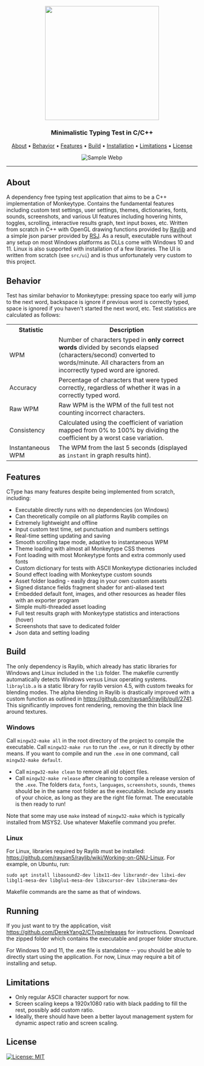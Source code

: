 <h1 align="center">
  <br>
  <a href="https://github.com/DerekYang2/CType"><img src="https://github.com/DerekYang2/CType/assets/115889767/0f7fd2d9-1161-46f4-8aa9-e1c6a3c2753f" width=300px></a>
</h1>

<h3 align="center">Minimalistic Typing Test in C/C++</h3>

<p align="center">
  <a href="#about">About</a> •
  <a href="#behavior">Behavior</a> •
  <a href="#features">Features</a> •
  <a href="#build">Build</a> •
  <a href="#installation">Installation</a> •
  <a href="#limitations">Limitations</a> •
  <a href="#license">License</a> 
</p>

<p align="center">
  <img src="./Sample.webp" alt="Sample Webp" />
</p>

---

## About 
A dependency free typing test application that aims to be a C++ implementation of Monkeytype. Contains the fundamental features including custom test settings, user settings, themes, dictionaries, fonts, sounds, screenshots, and various UI features including hovering hints, toggles, scrolling, interactive results graph, text input boxes, etc. Written from scratch in C++ with OpenGL drawing functions provided by [Raylib](https://github.com/raysan5/raylib) and a simple json parser provided by [RSJ](https://github.com/subh83/RSJp-cpp). As a result, executable runs without any setup on most Windows platforms as DLLs come with Windows 10 and 11. Linux is also supported with installation of a few libraries. The UI is written from scratch (see `src/ui`) and is thus unfortunately very custom to this project. 

## Behavior
Test has similar behavior to Monkeytype: pressing space too early will jump to the next word, backspace is ignore if previous word is correctly typed, space is ignored if you haven't started the next word, etc. Test statistics are calculated as follows:

<center>
<table>
  <tr>
    <th>Statistic</th>
    <th>Description</th>
  </tr>
  <tr>
    <td>WPM</td>
    <td>Number of characters typed in <strong>only correct words</strong> divided by seconds elapsed (characters/second) converted to words/minute. All characters from an incorrectly typed word are ignored.</td>
  </tr>
  <tr>
    <td>Accuracy</td>
    <td>Percentage of characters that were typed correctly, regardless  of whether it was in a correctly typed word.</td>
  </tr>
  <tr>
    <td>Raw WPM</td>
    <td>Raw WPM is the WPM of the full test not counting incorrect characters.</td>
  </tr>
  <tr>
    <td>Consistency</td>
    <td>Calculated using the coefficient of variation mapped from 0% to 100% by dividing the coefficient by a worst case variation.</td>
  </tr>
  <tr>
    <td>Instantaneous WPM</td>
    <td>The WPM from the last 5 seconds (displayed as <code>instant</code> in graph results hint).</td>
  </tr>
</table>
</center>

## Features
CType has many features despite being implemented from scratch, including:
- Executable directly runs with no dependencies (on Windows)
- Can theoretically compile on all platforms Raylib compiles on
- Extremely lightweight and offline
- Input custom test time, set punctuation and numbers settings
- Real-time setting updating and saving
- Smooth scrolling tape mode, adaptive to instantaneous WPM
- Theme loading with almost all Monkeytype CSS themes
- Font loading with most Monkeytype fonts and extra commonly used fonts
- Custom dictionary for tests with ASCII Monkeytype dictionaries included
- Sound effect loading with Monkeytype custom sounds
- Asset folder loading - easily drag in your own custom assets
- Signed distance fields fragment shader for anti-aliased text
- Embedded default font, images, and other resources as header files with an exporter program
- Simple multi-threaded asset loading
- Full test results graph with Monkeytype statistics and interactions (hover)
- Screenshots that save to dedicated folder
- Json data and setting loading 

## Build 
The only dependency is Raylib, which already has static libraries for Windows and Linux included in the `lib` folder. The makefile currently automatically detects Windows versus Linux operating systems. `libraylib.a` is a static library for raylib version 4.5, with custom tweaks for blending modes. The alpha blending in Raylib is drastically improved with a custom function as outlined in https://github.com/raysan5/raylib/pull/2741. This significantly improves font rendering, removing the thin black line around textures. 

### Windows
Call `mingw32-make all` in the root directory of the project to compile the executable. Call `mingw32-make run` to run the `.exe`, or run it directly by other means. If you want to compile and run the `.exe` in one command, call `mingw32-make default`. 
- Call `mingw32-make clean` to remove all old object files.
- Call `mingw32-make release` after cleaning to compile a release version of the `.exe`. The folders `data`, `fonts`, `languages`, `screenshots`, `sounds`, `themes` should be in the same root folder as the executable. Include any assets of your choice, as long as they are the right file format. The executable is then ready to run!

Note that some may use `make` instead of `mingw32-make` which is typically installed from MSYS2. Use whatever Makefile command you prefer.

### Linux

For Linux, libraries required by Raylib must be installed:  https://github.com/raysan5/raylib/wiki/Working-on-GNU-Linux. For example, on Ubuntu, run:
```
sudo apt install libasound2-dev libx11-dev libxrandr-dev libxi-dev libgl1-mesa-dev libglu1-mesa-dev libxcursor-dev libxinerama-dev
```
Makefile commands are the same as that of windows.

## Running
If you just want to try the application, visit https://github.com/DerekYang2/CType/releases for instructions. Download the zipped folder which contains the executable and proper folder structure. 

For Windows 10 and 11, the .exe file is standalone -- you should be able to directly start using the application. For now, Linux may require a bit of installing and setup.

## Limitations
- Only regular ASCII character support for now.
- Screen scaling keeps a 1920x1080 ratio with black padding to fill the rest, possibly add custom ratio.
- Ideally, there should have been a better layout management system for dynamic aspect ratio and screen scaling.

## License
[![License: MIT](https://img.shields.io/badge/License-MIT-yellow.svg)](https://opensource.org/licenses/MIT)
